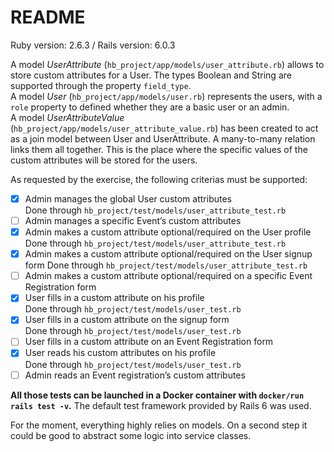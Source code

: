 # README

Ruby version: 2.6.3 / Rails version: 6.0.3

A model *UserAttribute* (`hb_project/app/models/user_attribute.rb`) allows to store custom attributes for a User. The types Boolean and String are supported through the property `field_type`.  
A model *User* (`hb_project/app/models/user.rb`) represents the users, with a `role` property to defined whether they are a basic user or an admin.  
A model *UserAttributeValue* (`hb_project/app/models/user_attribute_value.rb`) has been created to act as a join model between User and UserAttribute. A many-to-many relation links them all together. This is the place where the specific values of the custom attributes will be stored for the users.  

As requested by the exercise, the following criterias must be supported:
- [x] Admin manages the global User custom attributes  
  Done through `hb_project/test/models/user_attribute_test.rb`
- [ ] Admin manages a specific Event’s custom attributes
- [x] Admin makes a custom attribute optional/required on the User profile
  Done through `hb_project/test/models/user_attribute_test.rb`
- [x] Admin makes a custom attribute optional/required on the User signup form
  Done through `hb_project/test/models/user_attribute_test.rb`
- [ ] Admin makes a custom attribute optional/required on a specific Event Registration form
- [x] User fills in a custom attribute on his profile  
  Done through `hb_project/test/models/user_test.rb`
- [x] User fills in a custom attribute on the signup form  
  Done through `hb_project/test/models/user_test.rb`
- [ ] User fills in a custom attribute on an Event Registration form
- [x] User reads his custom attributes on his profile  
  Done through `hb_project/test/models/user_test.rb`
- [ ] Admin reads an Event registration’s custom attributes

**All those tests can be launched in a Docker container with `docker/run rails test -v`.** The default test framework provided by Rails 6 was used.

For the moment, everything highly relies on models. On a second step it could be good to abstract some logic into service classes.
